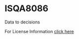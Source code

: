 # ISQA8086
Data to decisions 

For License Information [click here](https://github.com/pallavi0902/ISQA8086/blob/master/LICENSE)
